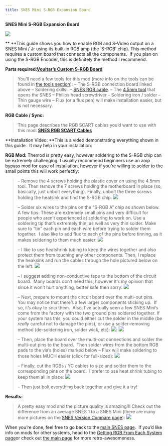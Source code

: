 ```yaml
---
title: SNES Mini S-RGB Expansion Board
---
```


**SNES Mini S-RGB Expansion Board**

**![](https://cdn.retrorgb.com/images/VoultarSRGBboardV2.jpg)**

\*\*
\*\*This guide shows you how to enable RGB and S-Video output on a SNES Mini / Jr using its built-in RGB amp (the ‘S-RGB’ chip). This method requires a custom board that connects all the components.  If you plan on using the S-RGB Encoder, this is definitely the method I recommend.

**Parts required:[Voultar’s Custom S-RGB Board](http://voultar.com)**

> You’ll need a few tools for this mod (more info on the tools can be found in [the tools section](/tools)):
> – The S-RGB connection board linked above
> – Soldering skills! 
> – [SNES RGB cable](/consoles/snes/csync.md).
> – The [4.5mm tool](http://rover.ebay.com/rover/1/711-53200-19255-0/1?icep_ff3=9&pub=5575041517&toolid=10001&campid=5337251560&customid=&icep_uq=4.5MM+Game+Tool&icep_sellerId=&icep_ex_kw=&icep_sortBy=12&icep_catId=&icep_minPrice=&icep_maxPrice=&ipn=psmain&icep_vectorid=229466&kwid=902099&mtid=824&kw=lg) that opens the SNES
> – Philips head screwdriver
> – Soldering iron / solder
> – Thin gauge wire
> – Flux (or a flux pen) will make installation easier, but is not necessary.

**RGB Cable / Sync:**

> This page describes the RGB SCART cables you’d want to use with this mod: [**SNES RGB SCART Cables**](http://www.retrorgb.com/snescsync.html)

**Installation Video:
**This is a video demonstrating everything shown in this guide.  It may help in your installation:

**RGB Mod:**
Themod is pretty easy, however soldering to the S-RGB chip can be extremely challenging. I usually recommend beginners use an amp bypass mod for ease of installation, however if you’re willing to solder to the small points this will work perfectly:

> – Remove the 4 screws holding the plastic cover on using the 4.5mm tool. Then remove the 7 screws holding the motherboard in place (so, basically, just unbolt everything). Finally, unbolt the three screws holding the heatsink and find the S-RGB chip:
> ![](https://cdn.retrorgb.com/images/SNESMiniRGBModPage02.jpg)
>
> – Solder six wires to the pins on the “S-RGB A” chip as shown below. A few tips: These are extremely small pins and very difficult for people who aren’t experienced at soldering to work on. Use a soldering tip that’s extremely thin, as well as very thin solder. Make sure to “tin” each pin and each wire before trying to solder them together.  I also like to add flux to each of the pins before tinning, as it makes soldering to them much easier:
> **![](https://cdn.retrorgb.com/images/S-RGB_RGBsYC.jpg)**
>
> – I like to use heatshrink tubing to keep the wires together and also protect them from touching any other components. Then, I replace the heaksink and run the cables through the hole pictured below on the left:
> ![](https://cdn.retrorgb.com/images/S-RGB_WireRun.jpg)
>
> – I suggest adding non-conductive tape to the bottom of the circuit board.  Many boards don’t need this, however it’s my opinion that since it won’t hurt anything, better safe then sorry:
> ![](https://cdn.retrorgb.com/images/SNES_Mod_Tape.jpg)
>
> – Next, prepare to mount the circuit board over the multi-out pins.  You may notice that there’s a few larger components sticking up.  If so, it’s okay to snip them.  Also, I’ve actually seen a few SNES Mini’s come from the factory with the two ground pins soldered together. If your system has this, you could either cut the solder in the middle (be *really* careful not to damage the pins), or use a solder-removing method (de-soldering iron, solder wick, etc):
> ![](https://cdn.retrorgb.com/images/SNESMiniMultiOutInterference.jpg):
> ![](https://cdn.retrorgb.com/images/SNES_Multi-out_Component_Interference.jpg)
>
> – Then, place the board over the multi-out connections and solder the multi-out pins to the board.  Then solder wires from the bottom RGB pads to the via’s (holes) marked below – Flux will make soldering to those holes MUCH easier (click for full-sized):
> [![](https://cdn.retrorgb.com/images/SNES_S-RGBboard_InstallPoints.jpg)](https://cdn.retrorgb.com/images/SNES_S-RGBboard_InstallPoints-Large.jpg)
>
> – Finally, cut the RGBs / YC cables to size and solder them to the corresponding pins on the board.  I prefer to use heat shrink tubing to keep them all in place:
> ![](https://cdn.retrorgb.com/images/SNES_S-RGBboard_Installed.jpg)
>
> – Then just bolt everything back together and give it a try!

**Results:**

> A pretty easy mod and the picture quality is amazing!!! Check out the difference from an average SNES 1 to a SNES Mini (there are many more pictures on the [SNES Version Compare page](/consoles/snes/version.md)):
> ![](https://cdn.retrorgb.com/images/SNS-CPU-GPM-02vsSNESMini.png)

When you’re done, feel free to go back to the [main SNES page](/consoles/snes/README.md).  If you’d like info on mods for other systems, head to the [Getting RGB From Each System page](consoles/README.md)or check out [the main page](/README.md) for more retro-awesomeness.

